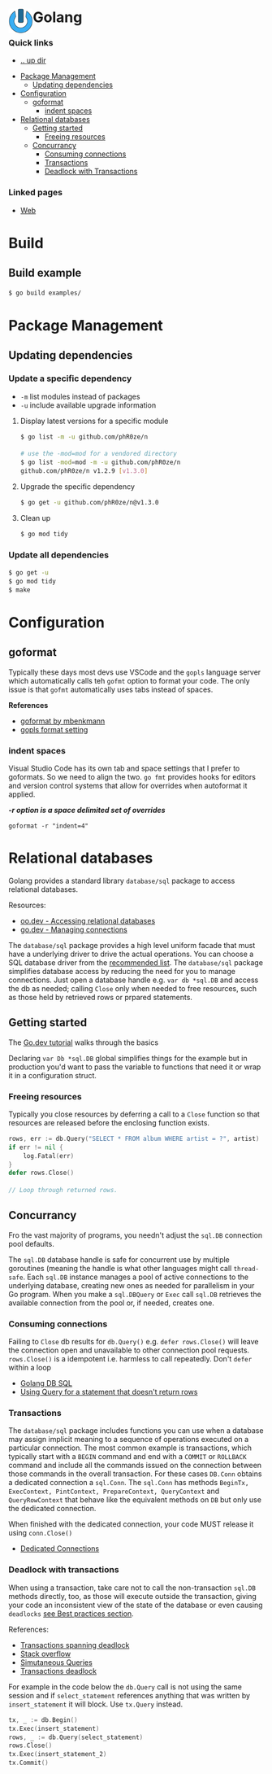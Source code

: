 # Golang <img align="left" width="48" height="48" src="../../../data/images/logo_256x256.png">

### Quick links
- [.. up dir](../README.md)
* [Package Management](#package-management)
  * [Updating dependencies](#updating-dependencies)
* [Configuration](#Configuration)
  * [goformat](#goformat)
    * [indent spaces](#indent-spaces)
* [Relational databases](#relational-databases)
  * [Getting started](#getting-started)
    * [Freeing resources](#freeing-resources)
  * [Concurrancy](#concurrancy)
    * [Consuming connections](#consuming-connections)
    * [Transactions](#transactions)
    * [Deadlock with Transactions](#deadlock-with-transactions)

### Linked pages
* [Web](web/README.md)

# Build

## Build example
```bash
$ go build examples/
```

# Package Management

## Updating dependencies

### Update a specific dependency
* `-m` list modules instead of packages
* `-u` include available upgrade information

1. Display latest versions for a specific module
   ```bash
   $ go list -m -u github.com/phR0ze/n

   # use the -mod=mod for a vendored directory
   $ go list -mod=mod -m -u github.com/phR0ze/n
   github.com/phR0ze/n v1.2.9 [v1.3.0]
   ```

2. Upgrade the specific dependency
   ```bash
   $ go get -u github.com/phR0ze/n@v1.3.0
   ```

3. Clean up 
   ```bash
   $ go mod tidy
   ```

### Update all dependencies
```bash
$ go get -u
$ go mod tidy
$ make
```

# Configuration

## goformat
Typically these days most devs use VSCode and the `gopls` language server which automatically calls 
teh `gofmt` option to format your code. The only issue is that `gofmt` automatically uses tabs 
instead of spaces.

**References**
* [goformat by mbenkmann](https://github.com/mbenkmann/goformat)
* [gopls format setting](https://github.com/golang/vscode-go/blob/master/docs/settings.md#goformattool)

### indent spaces
Visual Studio Code has its own tab and space settings that I prefer to goformats. So we need to 
align the two. `go fmt` provides hooks for editors and version control systems that allow for 
overrides when autoformat it applied.

***-r option is a space delimited set of overrides***
```
goformat -r "indent=4"
```

# Relational databases
Golang provides a standard library `database/sql` package to access relational databases.

Resources:
* [oo.dev - Accessing relational databases](https://go.dev/doc/database/)
* [go.dev - Managing connections](https://go.dev/doc/database/manage-connections)

The `database/sql` package provides a high level uniform facade that must have a underlying driver to 
drive the actual operations. You can choose a SQL database driver from the
[recommended list](https://github.com/golang/go/wiki/SQLDrivers). The `database/sql` package 
simplifies database access by reducing the need for you to manage connections. Just open a database 
handle e.g. `var db *sql.DB` and access the db as needed; calling `Close` only when needed to free 
resources, such as those held by retrieved rows or prpared statements.

## Getting started
The [Go.dev tutorial](https://go.dev/doc/tutorial/database-access) walks through the basics

Declaring `var Db *sql.DB` global simplifies things for the example but in production you'd want to 
pass the variable to functions that need it or wrap it in a configuration struct.

### Freeing resources
Typically you close resources by deferring a call to a `Close` function so that resources are 
released before the enclosing function exists.
```go
rows, err := db.Query("SELECT * FROM album WHERE artist = ?", artist)
if err != nil {
    log.Fatal(err)
}
defer rows.Close()

// Loop through returned rows.
```

## Concurrancy
Fro the vast majority of programs, you needn't adjust the `sql.DB` connection pool defaults.

The `sql.DB` database handle is safe for concurrent use by multiple goroutines (meaning the handle is 
what other languages might call `thread-safe`. Each `sql.DB` instance manages a pool of active 
connections to the underlying database, creating new ones as needed for parallelism in your Go 
program. When you make a `sql.DBQuery` or `Exec` call `sql.DB` retrieves the available connection 
from the pool or, if needed, creates one.

### Consuming connections
Failing to `Close` db results for `db.Query()` e.g. `defer rows.Close()` will leave the connection 
open and unavailable to other connection pool requests. `rows.Close()` is a idempotent i.e. harmless 
to call repeatedly. Don't `defer` within a loop

* [Golang DB SQL](https://medium.com/remotepanda-blog/golang-database-sql-chapter-9-540782555838)
* [Using Query for a statement that doesn't return rows](http://go-database-sql.org/surprises.html)

### Transactions
The `database/sql` package includes functions you can use when a database may assign implicit meaning 
to a sequence of operations executed on a particular connection. The most common example is 
transactions, which typically start with a `BEGIN` command and end with a `COMMIT` or `ROLLBACK` 
command and include all the commands issued on the connection between those commands in the overall 
transaction. For these cases `DB.Conn` obtains a dedicated connection a `sql.Conn`. The `sql.Conn` 
has methods `BeginTx, ExecContext, PintContext, PrepareContext, QueryContext` and `QueryRowContext` 
that behave like the equivalent methods on `DB` but only use the dedicated connection.

When finished with the dedicated connection, your code MUST release it using `conn.Close()`

* [Dedicated Connections](https://go.dev/doc/database/manage-connections#dedicated_connections)

### Deadlock with transactions
When using a transaction, take care not to call the non-transaction `sql.DB` methods directly, too, 
as those will execute outside the transaction, giving your code an inconsistent view of the state of 
the database or even causing `deadlocks` [see Best practices section](https://go.dev/doc/database/execute-transactions).

References:
* [Transactions spanning deadlock](https://github.com/golang/go/issues/3857)
* [Stack overflow](https://stackoverflow.com/questions/37769338/dead-lock-in-golang-database-sql)
* [Simutaneous Queries](https://go.googlesource.com/go/+/86743e7d8652c316b5f77a84ffc83244ee10a41b/src/database/sql/sql_test.go#1982)
* [Transactions deadlock](https://go.googlesource.com/go/+/86743e7d8652c316b5f77a84ffc83244ee10a41b/src/database/sql/sql_test.go#2836)

For example in the code below the `db.Query` call is not using the same session and if `select_statement`
references anything that was written by `insert_statement` it will block. Use `tx.Query` instead.
```go
tx, _ := db.Begin()
tx.Exec(insert_statement)
rows, _ := db.Query(select_statement)
rows.Close()
tx.Exec(insert_statement_2)
tx.Commit()
```

<!-- 
vim: ts=2:sw=2:sts=2
-->
